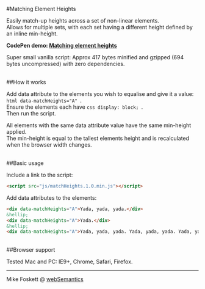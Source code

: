 #Matching Element Heights

Easily match-up heights across a set of non-linear elements.<br>
Allows for multiple sets, with each set having a different height defined by an inline min-height.

<strong>CodePen demo: <a href="http://codepen.io/2kool2/pen/MbqGOQ">Matching element heights</a></strong>

Super small vanilla script: Approx 417 bytes minified and gzipped (694 bytes uncompressed) with zero dependencies.


<br>
##How it works

Add data attribute to the elements you wish to equalise and give it a value: ```html data-matchHeights="A" ```.<br>
Ensure the elements each have ```css display: block; ```.<br>
Then run the script.

All elements with the same data attribute value have the same min-height applied.<br>
The min-height is equal to the tallest elements height and is recalculated when the browser width changes.

<br>
##Basic usage

Include a link to the script:

```html
<script src="js/matchHeights.1.0.min.js"></script>
```

Add data attributes to the elements:

```html
<div data-matchHeights="A">Yada, yada, yada.</div>
&hellip;
<div data-matchHeights="A">Yada.</div>
&hellip;
<div data-matchHeights="A">Yada, yada, yada. Yada, yada, yada. Yada, yada, yada.</div>
```

<br>
##Browser support

Tested Mac and PC: IE9+, Chrome, Safari, Firefox.


<hr>
Mike Foskett @ <a href="https://websemantics.uk/">webSemantics</a>
